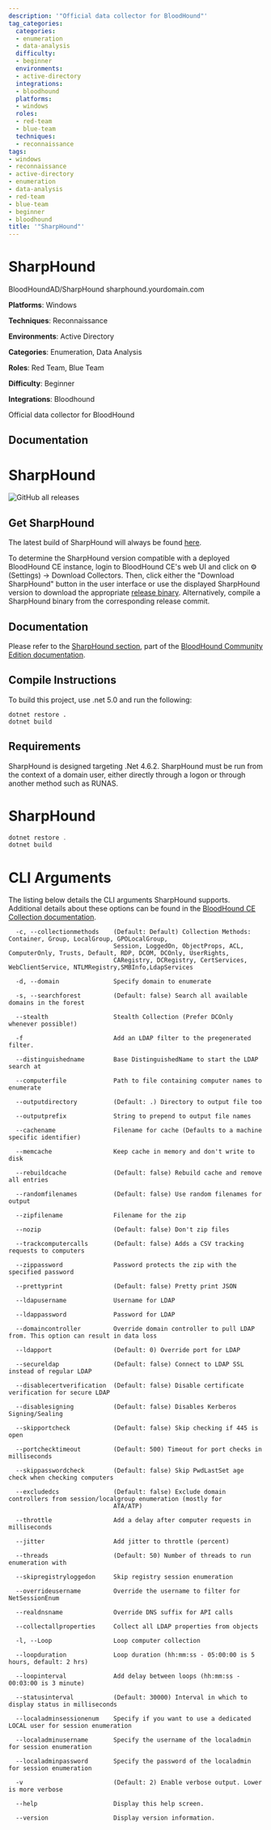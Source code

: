 ```yaml
---
description: '"Official data collector for BloodHound"'
tag_categories:
  categories:
  - enumeration
  - data-analysis
  difficulty:
  - beginner
  environments:
  - active-directory
  integrations:
  - bloodhound
  platforms:
  - windows
  roles:
  - red-team
  - blue-team
  techniques:
  - reconnaissance
tags:
- windows
- reconnaissance
- active-directory
- enumeration
- data-analysis
- red-team
- blue-team
- beginner
- bloodhound
title: '"SharpHound"'
---
```


# SharpHound

<CardGroup cols={2}>
  <Card title="Repository" icon="github" href="https://github.com/BloodHoundAD/SharpHound">
    BloodHoundAD/SharpHound
  </Card>
  <Card title="Quick Access" icon="link" href="https://sharphound.yourdomain.com">
    sharphound.yourdomain.com
  </Card>
</CardGroup>

**Platforms**: Windows

**Techniques**: Reconnaissance

**Environments**: Active Directory

**Categories**: Enumeration, Data Analysis

**Roles**: Red Team, Blue Team

**Difficulty**: Beginner

**Integrations**: Bloodhound


Official data collector for BloodHound

## Documentation

# SharpHound

![GitHub all releases](https://img.shields.io/github/downloads/SpecterOps/SharpHound/total)

## Get SharpHound

The latest build of SharpHound will always be found [here](https://github.com/SpecterOps/SharpHound/releases).

To determine the SharpHound version compatible with a deployed BloodHound CE instance, login to BloodHound CE's web UI and click on ⚙️ (Settings) → Download Collectors. Then, click either the "Download SharpHound" button in the user interface or use the displayed SharpHound version to download the appropriate [release binary](https://github.com/SpecterOps/SharpHound/releases). Alternatively, compile a SharpHound binary from the corresponding release commit.

## Documentation

Please refer to the [SharpHound section](https://bloodhound.specterops.io/collect-data/ce-collection/sharphound), part of the [BloodHound Community Edition documentation](https://bloodhound.specterops.io/home). 

## Compile Instructions

To build this project, use .net 5.0 and run the following:

```
dotnet restore .
dotnet build
```

## Requirements

SharpHound is designed targeting .Net 4.6.2. SharpHound must be run from the context of a domain user, either directly through a logon or through another method such as RUNAS.

# SharpHound

```csharp
dotnet restore .
dotnet build
```

# CLI Arguments
The listing below details the CLI arguments SharpHound supports. Additional details about these options can be found in the [BloodHound CE Collection documentation](https://bloodhound.specterops.io/collect-data/ce-collection/sharphound-flags).
```
  -c, --collectionmethods    (Default: Default) Collection Methods: Container, Group, LocalGroup, GPOLocalGroup,
                             Session, LoggedOn, ObjectProps, ACL, ComputerOnly, Trusts, Default, RDP, DCOM, DCOnly, UserRights, 
                             CARegistry, DCRegistry, CertServices, WebClientService, NTLMRegistry,SMBInfo,LdapServices

  -d, --domain               Specify domain to enumerate

  -s, --searchforest         (Default: false) Search all available domains in the forest

  --stealth                  Stealth Collection (Prefer DCOnly whenever possible!)

  -f                         Add an LDAP filter to the pregenerated filter.

  --distinguishedname        Base DistinguishedName to start the LDAP search at

  --computerfile             Path to file containing computer names to enumerate

  --outputdirectory          (Default: .) Directory to output file too

  --outputprefix             String to prepend to output file names

  --cachename                Filename for cache (Defaults to a machine specific identifier)

  --memcache                 Keep cache in memory and don't write to disk

  --rebuildcache             (Default: false) Rebuild cache and remove all entries

  --randomfilenames          (Default: false) Use random filenames for output

  --zipfilename              Filename for the zip

  --nozip                    (Default: false) Don't zip files

  --trackcomputercalls       (Default: false) Adds a CSV tracking requests to computers

  --zippassword              Password protects the zip with the specified password

  --prettyprint              (Default: false) Pretty print JSON

  --ldapusername             Username for LDAP

  --ldappassword             Password for LDAP

  --domaincontroller         Override domain controller to pull LDAP from. This option can result in data loss

  --ldapport                 (Default: 0) Override port for LDAP

  --secureldap               (Default: false) Connect to LDAP SSL instead of regular LDAP

  --disablecertverification  (Default: false) Disable certificate verification for secure LDAP

  --disablesigning           (Default: false) Disables Kerberos Signing/Sealing

  --skipportcheck            (Default: false) Skip checking if 445 is open

  --portchecktimeout         (Default: 500) Timeout for port checks in milliseconds

  --skippasswordcheck        (Default: false) Skip PwdLastSet age check when checking computers

  --excludedcs               (Default: false) Exclude domain controllers from session/localgroup enumeration (mostly for
                             ATA/ATP)

  --throttle                 Add a delay after computer requests in milliseconds

  --jitter                   Add jitter to throttle (percent)

  --threads                  (Default: 50) Number of threads to run enumeration with

  --skipregistryloggedon     Skip registry session enumeration

  --overrideusername         Override the username to filter for NetSessionEnum

  --realdnsname              Override DNS suffix for API calls

  --collectallproperties     Collect all LDAP properties from objects

  -l, --Loop                 Loop computer collection

  --loopduration             Loop duration (hh:mm:ss - 05:00:00 is 5 hours, default: 2 hrs)

  --loopinterval             Add delay between loops (hh:mm:ss - 00:03:00 is 3 minute)

  --statusinterval           (Default: 30000) Interval in which to display status in milliseconds

  --localadminsessionenum    Specify if you want to use a dedicated LOCAL user for session enumeration

  --localadminusername       Specify the username of the localadmin for session enumeration

  --localadminpassword       Specify the password of the localadmin for session enumeration

  -v                         (Default: 2) Enable verbose output. Lower is more verbose

  --help                     Display this help screen.

  --version                  Display version information.
```
